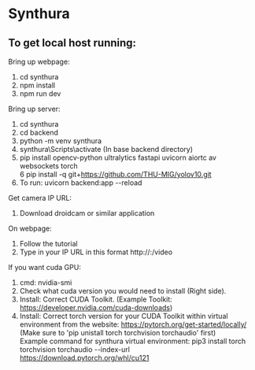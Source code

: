 # Synthura

## To get local host running:

Bring up webpage:
1. cd synthura <br>
2. npm install <br>
3. npm run dev <br>

Bring up server:
1. cd synthura <br>
2. cd backend <br>
3. python -m venv synthura <br>
4. synthura\Scripts\activate (In base backend directory) <br>
5. pip install opencv-python ultralytics fastapi uvicorn aiortc av websockets torch <br>
6  pip install -q git+https://github.com/THU-MIG/yolov10.git <br>
7. To run: uvicorn backend:app --reload <br>

Get camera IP URL:
1. Download droidcam or similar application <br>

On webpage:
1. Follow the tutorial
2. Type in your IP URL in this format http://<ip>:<port>/video <br>

If you want cuda GPU:
1. cmd: nvidia-smi <br>
2. Check what cuda version you would need to install (Right side). <br>
3. Install: Correct CUDA Toolkit. (Example Toolkit: https://developer.nvidia.com/cuda-downloads) <br>
4. Install: Correct torch version for your CUDA Toolkit within virtual environment from the website: https://pytorch.org/get-started/locally/ (Make sure to 'pip unistall torch torchvision torchaudio' first) <br>
Example command for synthura virtual environment: pip3 install torch torchvision torchaudio --index-url https://download.pytorch.org/whl/cu121 <br>
